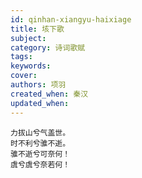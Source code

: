 ```yaml
---
id: qinhan-xiangyu-haixiage
title: 垓下歌
subject: 
category: 诗词歌赋
tags: 
keywords: 
cover: 
authors: 项羽
created_when: 秦汉
updated_when: 
---
```


```
力拔山兮气盖世。
时不利兮骓不逝。
骓不逝兮可奈何！
虞兮虞兮奈若何！
```
